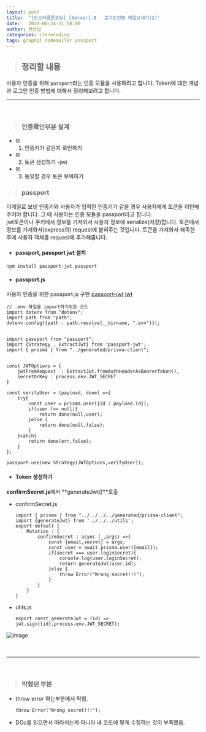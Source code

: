 ```yaml
---
layout: post
title:  "[인스타클론코딩] [Server].9 - 로그인인증 메일보내기(2)"
date:   2019-06-24-21:50:00
author: 한만섭
categories: clonecoding
tags: graphql nodemailer passport 
---
```


> ## 정리할 내용

  사용자 인증을 위해 `passport`라는 인증 모듈을 사용하려고 합니다. Token에 대한 개념과 로그인 인증 방법에 대해서 정리해보려고 합니다. 
  　  
     
***

　  
   
> ### 인증확인부분 설계  

  - [X] 1. 인증키가 같은지 확인하기
  - [X] 2. 토큰 생성하기 -jwt
  - [X] 3. 동일할 경우 토큰 부여하기   

> ### passport
  
이메일로 보낸 인증키와 사용자가 입력한 인증키가 같을 경우 사용자에게 토큰을 리턴해주어야 합니다. 그 때 사용하는 인증 모듈을 passport라고 합니다.  
jwt토큰이나 쿠키에서 정보를 가져와서 사용자 정보에 serialize(저장)합니다. 토큰에서 정보를 가져와서(express의) request에 붙혀주는 것입니다. 
토큰을 가져와서 해독한 후에 사용자 객체를 request에 추가해줍니다. 

* #### passport, passport jwt 설치 

```
npm install passport-jwt passport
```

* #### passport.js  

사용자 인증을 위한 passport.js 구현 [passport-jwt](https://github.com/mikenicholson/passport-jwt)  [jwt](https://www.npmjs.com/package/jsonwebtoken)       
```
// .env 파일을 import하기위한 코드 
import dotenv from "dotenv";
import path from "path";
dotenv.config({path : path.resolve(__dirname, ".env")}); 


import passport from "passport";
import {Strategy , ExtractJwt} from 'passport-jwt';
import { prisma } from "../generated/prisma-client";


const JWTOptions = {
    jwtFromRequest  : ExtractJwt.fromAuthHeaderAsBearerToken(),
    secretOrKey : process.env.JWT_SECRET
}

const verifyUser = (payload, done) =>{
    try{
        const user = prisma.user({id : payload.id});
        if(user !== null){
            return done(null,user);
        }else {
            return done(null,false);
        }
    }catch{
        return done(err,false);
    }
};

passport.use(new Strategy(JWTOptions,verifyUser));
```

* #### Token 생성하기 

**confirmSecret.js**에서 **generateJwt()**호출

* confirmSecret.js  

  ```
  import { prisma } from "../../../../generated/prisma-client";
  import {generateJwt} from '../../../utils';
  export default {
      Mutation : {
          confirmSecret : async (_,args) =>{
              const {email,secret} = args;
              const user = await prisma.user({email});
              if(secret === user.loginSecret){
                  console.log(user.loginSecret);
                  return generateJwt(user.id);
              }else {
                  throw Error("Wrong secret!!!");
              }
          }
      }
  }
  ```
* utils.js  

  ```
  export const generateJwt = (id) => jwt.sign({id},process.env.JWT_SECRET);
  ```
    

![image](https://user-images.githubusercontent.com/46010705/60023855-9eea5780-96d1-11e9-8ce4-9c85c84b3a66.png)

　  

***

　  


> ### 막혔던 부분 

  * throw error 하는부분에서 막힘. 
    
    ```
    throw Error("Wrong secret!!!");
    ```
  * DOc를 읽으면서 따라치는게 아니라 내 코드에 맞게 수정하는 것이 부족했음.
  
  
